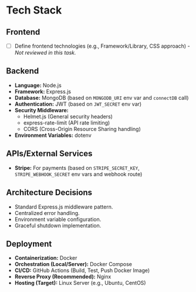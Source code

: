 # Tech Stack

## Frontend
- [ ] Define frontend technologies (e.g., Framework/Library, CSS approach) - *Not reviewed in this task.*

## Backend
- **Language:** Node.js
- **Framework:** Express.js
- **Database:** MongoDB (based on `MONGODB_URI` env var and `connectDB` call)
- **Authentication:** JWT (based on `JWT_SECRET` env var)
- **Security Middleware:**
    - Helmet.js (General security headers)
    - express-rate-limit (API rate limiting)
    - CORS (Cross-Origin Resource Sharing handling)
- **Environment Variables:** dotenv

## APIs/External Services
- **Stripe:** For payments (based on `STRIPE_SECRET_KEY`, `STRIPE_WEBHOOK_SECRET` env vars and webhook route)

## Architecture Decisions
- Standard Express.js middleware pattern.
- Centralized error handling.
- Environment variable configuration.
- Graceful shutdown implementation.

## Deployment
- **Containerization:** Docker
- **Orchestration (Local/Server):** Docker Compose
- **CI/CD:** GitHub Actions (Build, Test, Push Docker Image)
- **Reverse Proxy (Recommended):** Nginx
- **Hosting (Target):** Linux Server (e.g., Ubuntu, CentOS)
